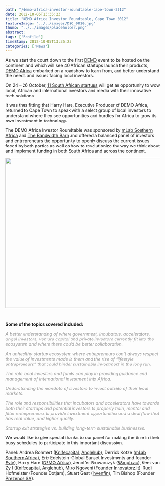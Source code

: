 ```yaml
---
path: "/demo-africa-investor-roundtable-cape-town-2012" 
date: 2012-10-05T13:35:23 
title: "DEMO Africa Investor Roundtable, Cape Town 2012" 
featureImage: "../../images/DSC_0810.jpg"
thumb: "../../images/placeholder.png" 
abstract:  
tags: ['Profile'] 
timeStamp: 2012-10-05T13:35:23 
categories: ['News'] 
---
```


<p>As we start the count down to the first <a href="http://www.demo.com/ehome/index.php?eventid=29414&amp;">DEMO</a> event to be hosted on the continent and which will see 40 African startups launch their products, <a href="http://www.demo-africa.com">DEMO Africa</a> embarked on a roadshow to learn from, and better understand the needs and issues facing local investors.</p>
<p>On 24 &#8211; 26 October, <a href="http://www.demo-africa.com/launch/demo-africa-shortlist/">11 South African startups</a> will get an opportunity to wow local, African and international investors and media with their innovative tech solutions.</p>
<p>It was thus fitting that Harry Hare, Executive Producer of DEMO Africa, returned to Cape Town to speak with a select group of local investors to understand where they see opportunities and hurdles for Africa to grow its own investment in technology.</p>
<p>The DEMO Africa Investor Roundtable was sponsored by <a href="http://mlab">mLab Southern Africa</a> and <a href="http://www.bandwidthbarn.org">The Bandwidth Barn</a> and offered a balanced panel of investors and entrepreneurs the opportunity to openly discuss the current issues faced by both parties as well as how to revolutionize the way we think about and implement funding in both South Africa and across the continent.</p>
<p><a href="http://mlab/wp-content/uploads/2012/10/Screen-Shot-2012-10-05-at-1.27.37-PM.png"><img class="aligncenter size-full wp-image-675" title="Screen Shot 2012-10-05 at 1.27.37 PM" src="http://mlab/wp-content/uploads/2012/10/Screen-Shot-2012-10-05-at-1.27.37-PM.png" alt="" width="538" height="490" srcset="https://mlab.co.za/wp-content/uploads/2012/10/Screen-Shot-2012-10-05-at-1.27.37-PM.png 538w, https://mlab.co.za/wp-content/uploads/2012/10/Screen-Shot-2012-10-05-at-1.27.37-PM-300x273.png 300w" sizes="(max-width: 538px) 100vw, 538px" /></a></p>
<p>&nbsp;</p>
<p><strong>Some of the topics covered included:</strong></p>
<p><span style="color: #999999;"><em>A better understanding of where government, incubators, accelerators, angel investors, venture capital and private investors currently fit into the ecosystem and where there could be better collaboration.</em></span></p>
<p><span style="color: #999999;"><em>An unhealthy startup ecosystem where entrepreneurs don&#8217;t always respect the value of investments made in them and the rise of &#8220;lifestyle entrepreneurs&#8221; that could hinder sustainable investment in the long run.</em></span></p>
<p><span style="color: #999999;"><em>The role local investors and funds can play in providing guidance and management of international investment into Africa.</em></span></p>
<p><span style="color: #999999;"><em>Understanding the mandate of investors to invest outside of their local markets.</em></span></p>
<p><span style="color: #999999;"><em>The role and responsibilities that incubators and accelerators have towards both their startups and potential investors to properly train, mentor and filter entrepreneurs to provide investment opportunities and a deal flow that has real value, and higher quality.</em></span></p>
<p><span style="color: #999999;"><em>Startup exit strategies vs. building long-term sustainable businesses.</em></span></p>
<p>We would like to give special thanks to our panel for making the time in their busy schedules to participate in this important discussion.</p>
<p>Panel: Andrea Bohmert (<a href="http://knifecap.com">Knifecapital</a>, <a href="http://www.angelhub.co.za">Anglehub</a>), Derrick Kotze (<a href="http://mlab">mLab Southern Africa</a>), Eric Edelstein (Global Sunset Investments and founder <a href="http://www.evly.com">Evly</a>), Harry Hare (<a href="http://www.demo-africa.com">DEMO Africa</a>), Jennifer Browarczyk (<a href="http://www.88mph.ac">88mph.ac</a>), Keet van Zy l (<a href="http://knifecap.com">Knifecapital</a>, <a href="http://www.angelhub.co.za">Anglehub</a>), Mixo Ngoveni (Founder <a href="https://www.facebook.com/groups/innovatorz/">Innovatorz.it</a>), Rudi Hofmeister (Founder Dotjam), Stuart Gast (<a href="http://invenfin.com">Invenfin</a>), Tim Bishop (Founder <a href="http://www.prezence.co.za">Prezence SA</a>).</p>
<p>&nbsp;</p>
